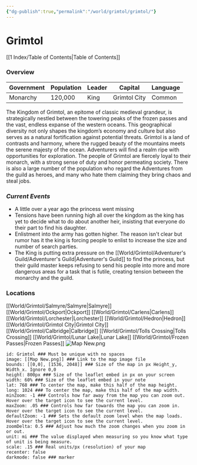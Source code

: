 ```yaml
---
{"dg-publish":true,"permalink":"/world/grimtol/grimtol/"}
---
```


# Grimtol
[[1 Index/Table of Contents\|Table of Contents]]

### Overview
| Government | Population | Leader | Capital      | Language |
| ---------- | ---------- | ------ | ------------ | -------- |
| Monarchy   | 120,000    | King   | Grimtol City | Common   
The Kingdom of Grimtol, an epitome of classic medieval grandeur, is strategically nestled between the towering peaks of the frozen passes and the vast, endless expanse of the western oceans. This geographical diversity not only shapes the kingdom’s economy and culture but also serves as a natural fortification against potential threats. Grimtol is a land of contrasts and harmony, where the rugged beauty of the mountains meets the serene majesty of the ocean. Adventurers will find a realm ripe with opportunities for exploration.
The people of Grimtol are fiercely loyal to their monarch, with a strong sense of duty and honor permeating society. There is also a large number of the population who regard the Adventures from the guild as heroes, and many who hate them claiming they bring chaos and steal jobs. 
### *Current Events*
- A little over a year ago the princess went missing
- Tensions have been running high all over the kingdom as the king has yet to decide what to do about another heir, insisting that everyone do their part to find his daughter. 
- Enlistment into the army has gotten higher. The reason isn't clear but rumor has it the king is forcing people to enlist to increase the size and number of search parties. 
- The King is putting extra pressure on the [[World/Grimtol/Adventurer's Guild/Adventurer's Guild\|Adventurer's Guild]] to find the princess, but their guild master keeps refusing to send his people into more and more dangerous areas for a task that is futile, creating tension between the monarchy and the guild. 
### Locations
[[World/Grimtol/Salmyre/Salmyre\|Salmyre]]
[[World/Grimtol/Ockport\|Ockport]]
[[World/Grimtol/Carlens\|Carlens]]
[[World/Grimtol/Lorchester\|Lorchester]]
[[World/Grimtol/Hedron\|Hedron]]
[[World/Grimtol/Grimtol City\|Grimtol City]]
[[World/Grimtol/Calbridge\|Calbridge]]
[[World/Grimtol/Tolls Crossing\|Tolls Crossing]]
[[World/Grimtol/Lunar Lake\|Lunar Lake]]
[[World/Grimtol/Frozen Passes\|Frozen Passes]]
![Map New.png](/img/user/Z_Attachments/Map%20New.png)

```leaflet  
id: Grimtol ### Must be unique with no spaces  
image: [[Map New.png]] ### Link to the map image file  
bounds: [[0,0], [1536, 2048]] ### Size of the map in px Height_y, Width_x. Ignore 0,0  
height: 800px ### Size of the leaflet embed in px on your screen  
width: 60% ### Size of the leaflet embed in your note  
lat: 768 ### To center the map, make this half of the map height.  
long: 1024 ### To center the map, make this half of the map width.  
minZoom: -1 ### Controls how far away from the map you can zoom out. Hover over the target icon to see the current level.  
maxZoom: .05 ### Controls how far towards the map you can zoom in. Hover over the target icon to see the current level.  
defaultZoom: -1 ### Sets the default zoom level when the map loads. Hover over the target icon to see the current level.  
zoomDelta: 0.5 ### Adjust how much the zoom changes when you zoom in or out.  
unit: mi ### The value displayed when measuring so you know what type of unit is being measure.  
scale: .15 ### Real units/px (resolution) of your map  
recenter: false  
darkmode: false ### marker
```
